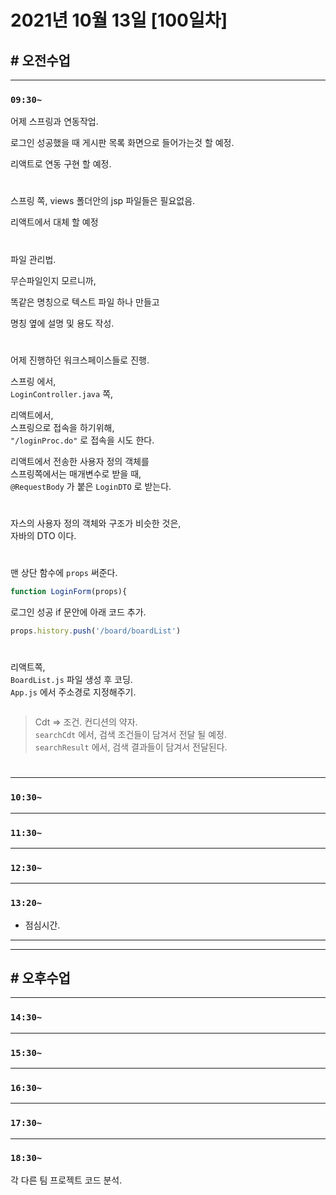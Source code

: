 # 2021년 10월 13일 [100일차]

## # 오전수업
----
### `09:30~`

어제 스프링과 연동작업.  

로그인 성공했을 때 게시판 목록 화면으로 들어가는것 할 예정.     

리액트로 연동 구현 할 예정.    

#

스프링 쪽, views 폴더안의 jsp 파일들은 필요없음.      

리액트에서 대체 할 예정      

#

파일 관리법.     

무슨파일인지 모르니까,    

똑같은 명칭으로 텍스트 파일 하나 만들고     

명칭 옆에 설명 및 용도 작성.     

#

어제 진행하던 워크스페이스들로 진행.   

스프링 에서,  
`LoginController.java` 쪽,   

리액트에서,     
스프링으로 접속을 하기위해,   
`"/loginProc.do"` 로 접속을 시도 한다.    

리액트에서 전송한 사용자 정의 객체를   
스프링쪽에서는 매개변수로 받을 때,  
`@RequestBody` 가 붙은 `LoginDTO` 로 받는다.  

#

자스의 사용자 정의 객체와 구조가 비슷한 것은,  
자바의 DTO 이다.    

#

맨 상단 함수에 `props` 써준다.

```js
function LoginForm(props){
```

로그인 성공 if 문안에 아래 코드 추가.   

```js
props.history.push('/board/boardList')
```

#

리액트쪽,     
`BoardList.js` 파일 생성 후 코딩.    
`App.js` 에서 주소경로 지정해주기.   

```js

```
> Cdt => 조건. 컨디션의 약자.      
> `searchCdt` 에서, 검색 조건들이 담겨서 전달 될 예정.   
> `searchResult` 에서, 검색 결과들이 담겨서 전달된다.  

#

----
### `10:30~`














----
### `11:30~`








----
### `12:30~`








----
### `13:20~`

  - 점심시간.

---
---

## # 오후수업

---
### `14:30~`










---
### `15:30~`









----
### `16:30~`








----
### `17:30~`








----
### `18:30~`

각 다른 팀 프로젝트 코드 분석.   

